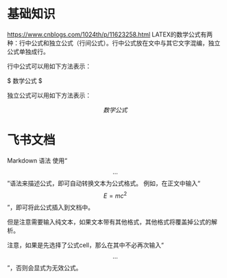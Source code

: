 # 基础知识
https://www.cnblogs.com/1024th/p/11623258.html
LATEX的数学公式有两种：行中公式和独立公式（行间公式）。行中公式放在文中与其它文字混编，独立公式单独成行。

行中公式可以用如下方法表示：

$ 数学公式 $

独立公式可以用如下方法表示：

$$ 数学公式 $$

# 飞书文档
Markdown 语法
使用“$$...$$”语法来描述公式，即可自动转换文本为公式格式。
例如，在正文中输入“$$E=mc^2$$ ”，即可将此公式插入到文档中。

但是注意需要输入纯文本，如果文本带有其他格式，其他格式将覆盖掉公式的解析。

注意，如果是先选择了公式cell，那么在其中不必再次输入“$$...$$”，否则会显式为无效公式。



